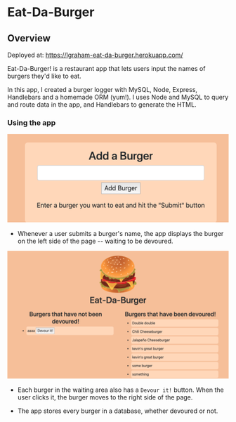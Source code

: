 # Eat-Da-Burger

## Overview

Deployed at: https://lgraham-eat-da-burger.herokuapp.com/


Eat-Da-Burger! is a restaurant app that lets users input the names of burgers they'd like to eat.

In this app, I created a burger logger with MySQL, Node, Express, Handlebars and a homemade ORM (yum!). I uses Node and MySQL to query and route data in the app, and Handlebars to generate the HTML.

### Using the app

![Add burger box](./readmeImages/addBurger.png?raw=true "add burger box")

* Whenever a user submits a burger's name, the app displays the burger on the left side of the page -- waiting to be devoured.

![Burger Home](./readmeImages/burgers.png?raw=true "Burger home")

* Each burger in the waiting area also has a `Devour it!` button. When the user clicks it, the burger moves to the right side of the page.

* The app stores every burger in a database, whether devoured or not.


